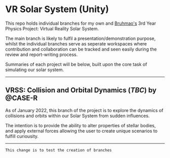 # VR Solar System (Unity)
 This repo holds individual branches for my own and [Bruhmao's](https://github.com/Bruhmao "My partner's GitHub Profile") 3rd Year Physics Project: Virtual Reality Solar System.

 The main branch is likely to fulfil a presentation/demonstration purpose, whilst the individual branches serve as seperate workspaces where contribution and collaboration can be tracked and seen easily during the review and report-writing process.

 Summaries of each project will be below, built upon the core task of simulating our solar system.
 ***
 ## VRSS: Collision and Orbital Dynamics (*TBC*) by @CASE-R
As of January 2022, this branch of the project is to explore the dynamics of collisions and orbits within our Solar System from sudden influences. 

The intention is to provide the ability to alter properties of stellar bodies, and apply external forces allowing the user to create unique scenarios to fulfill curiousity.

 ***
```This change is to test the creation of branches```
